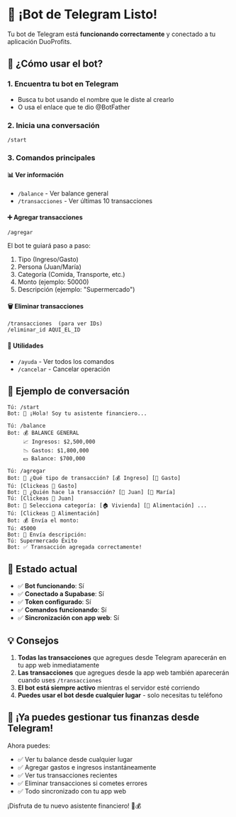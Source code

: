 # 🎉 ¡Bot de Telegram Listo!

Tu bot de Telegram está **funcionando correctamente** y conectado a tu aplicación DuoProfits.

## 🚀 ¿Cómo usar el bot?

### 1. **Encuentra tu bot en Telegram**
- Busca tu bot usando el nombre que le diste al crearlo
- O usa el enlace que te dio @BotFather

### 2. **Inicia una conversación**
```
/start
```

### 3. **Comandos principales**

#### 📊 **Ver información**
- `/balance` - Ver balance general
- `/transacciones` - Ver últimas 10 transacciones

#### ➕ **Agregar transacciones**
```
/agregar
```
El bot te guiará paso a paso:
1. Tipo (Ingreso/Gasto)
2. Persona (Juan/María)
3. Categoría (Comida, Transporte, etc.)
4. Monto (ejemplo: 50000)
5. Descripción (ejemplo: "Supermercado")

#### 🗑️ **Eliminar transacciones**
```
/transacciones  (para ver IDs)
/eliminar_id AQUI_EL_ID
```

#### 🔧 **Utilidades**
- `/ayuda` - Ver todos los comandos
- `/cancelar` - Cancelar operación

## 📱 Ejemplo de conversación

```
Tú: /start
Bot: 🤖 ¡Hola! Soy tu asistente financiero...

Tú: /balance
Bot: 💰 BALANCE GENERAL
     📈 Ingresos: $2,500,000
     📉 Gastos: $1,800,000
     💵 Balance: $700,000

Tú: /agregar
Bot: 💭 ¿Qué tipo de transacción? [💰 Ingreso] [💸 Gasto]
Tú: [Clickeas 💸 Gasto]
Bot: 👤 ¿Quién hace la transacción? [👤 Juan] [👤 María]
Tú: [Clickeas 👤 Juan]
Bot: 📂 Selecciona categoría: [🏠 Vivienda] [🍕 Alimentación] ...
Tú: [Clickeas 🍕 Alimentación]
Bot: 💰 Envía el monto:
Tú: 45000
Bot: 📝 Envía descripción:
Tú: Supermercado Éxito
Bot: ✅ Transacción agregada correctamente!
```

## 🔧 Estado actual

- ✅ **Bot funcionando**: Sí
- ✅ **Conectado a Supabase**: Sí  
- ✅ **Token configurado**: Sí
- ✅ **Comandos funcionando**: Sí
- ✅ **Sincronización con app web**: Sí

## 💡 Consejos

1. **Todas las transacciones** que agregues desde Telegram aparecerán en tu app web inmediatamente
2. **Las transacciones** que agregues desde la app web también aparecerán cuando uses `/transacciones`
3. **El bot está siempre activo** mientras el servidor esté corriendo
4. **Puedes usar el bot desde cualquier lugar** - solo necesitas tu teléfono

## 🎯 ¡Ya puedes gestionar tus finanzas desde Telegram!

Ahora puedes:
- ✅ Ver tu balance desde cualquier lugar
- ✅ Agregar gastos e ingresos instantáneamente  
- ✅ Ver tus transacciones recientes
- ✅ Eliminar transacciones si cometes errores
- ✅ Todo sincronizado con tu app web

¡Disfruta de tu nuevo asistente financiero! 🤖💰
